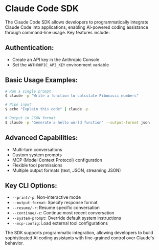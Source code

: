 # Claude Code SDK

The Claude Code SDK allows developers to programmatically integrate Claude Code into applications, enabling AI-powered coding assistance through command-line usage. Key features include:

## Authentication:
- Create an API key in the Anthropic Console
- Set the `ANTHROPIC_API_KEY` environment variable

## Basic Usage Examples:
```bash
# Run a single prompt
$ claude -p "Write a function to calculate Fibonacci numbers"

# Pipe input
$ echo "Explain this code" | claude -p

# Output in JSON format
$ claude -p "Generate a hello world function" --output-format json
```

## Advanced Capabilities:
- Multi-turn conversations
- Custom system prompts
- MCP (Model Context Protocol) configuration
- Flexible tool permissions
- Multiple output formats (text, JSON, streaming JSON)

## Key CLI Options:
- `--print/-p`: Non-interactive mode
- `--output-format`: Specify response format
- `--resume/-r`: Resume specific conversation
- `--continue/-c`: Continue most recent conversation
- `--system-prompt`: Override default system instructions
- `--mcp-config`: Load external tool configurations

The SDK supports programmatic integration, allowing developers to build sophisticated AI coding assistants with fine-grained control over Claude's behavior.